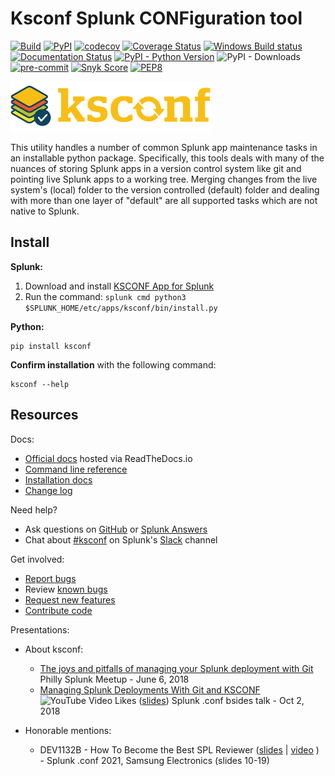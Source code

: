 # Ksconf Splunk CONFiguration tool

[![Build](https://github.com/Kintyre/ksconf/actions/workflows/build.yml/badge.svg)](https://github.com/Kintyre/ksconf/actions/workflows/build.yml)
[![PyPI](https://img.shields.io/pypi/v/ksconf.svg)](https://pypi.org/project/ksconf/)
[![codecov](https://codecov.io/gh/Kintyre/ksconf/branch/master/graph/badge.svg)](https://codecov.io/gh/Kintyre/ksconf)
[![Coverage Status](https://coveralls.io/repos/github/Kintyre/ksconf/badge.svg?branch=master)](https://coveralls.io/github/Kintyre/ksconf?branch=master)
[![Windows Build status](https://ci.appveyor.com/api/projects/status/rlbgstkpf17y8nxh/branch/master?svg=true)](https://ci.appveyor.com/project/lowell80/ksconf/branch/master)
[![Documentation Status](https://readthedocs.org/projects/ksconf/badge/?version=latest)](https://ksconf.readthedocs.io/en/latest/?badge=latest)
[![PyPI - Python Version](https://img.shields.io/pypi/pyversions/ksconf.svg)](https://pypi.org/project/ksconf/)
![PyPI - Downloads](https://img.shields.io/pypi/dm/ksconf.svg)
[![pre-commit](https://img.shields.io/badge/pre--commit-enabled-brightgreen?logo=pre-commit&logoColor=white)](https://github.com/pre-commit/pre-commit)
[![Snyk Score](https://snyk.io/advisor/python/ksconf/badge.svg)](https://snyk.io/advisor/python/ksconf)
[![PEP8](https://img.shields.io/badge/code%20style-pep8-orange.svg)](https://www.python.org/dev/peps/pep-0008/)


![Ksconf logo][logo]

This utility handles a number of common Splunk app maintenance tasks in an installable python
package. Specifically, this tools deals with many of the nuances of storing Splunk apps in a
version control system like git and pointing live Splunk apps to a working tree. Merging changes
from the live system's (local) folder to the version controlled (default) folder and dealing with
more than one layer of "default" are all supported tasks which are not native to Splunk.


## Install

**Splunk:**

 1. Download and install [KSCONF App for Splunk](https://splunkbase.splunk.com/app/4383/)
 2. Run the command:  `splunk cmd python3 $SPLUNK_HOME/etc/apps/ksconf/bin/install.py`

**Python:**

    pip install ksconf

**Confirm installation** with the following command:

    ksconf --help

## Resources

Docs:

  * [Official docs](https://ksconf.readthedocs.io/en/latest/) hosted via ReadTheDocs.io
  * [Command line reference](./docs/source/dyn/cli.rst)
  * [Installation docs](./docs/source/install.rst)
  * [Change log](./docs/source/changelog.rst)


Need help?

 * Ask questions on [GitHub](https://github.com/Kintyre/ksconf/issues/new?labels=question) or [Splunk Answers](https://answers.splunk.com/app/questions/4383.html)
 * Chat about [#ksconf](https://slack.com/app_redirect?channel=CDVT14KUN) on Splunk's [Slack](https://splunk-usergroups.slack.com) channel


Get involved:

 * [Report bugs](https://github.com/Kintyre/ksconf/issues/new?template=bug.md)
 * Review [known bugs](https://github.com/Kintyre/ksconf/labels/bug)
 * [Request new features](https://github.com/Kintyre/ksconf/issues/new?template=feature-request.md&labels=enhancement)
 * [Contribute code](./docs/source/devel.md)


Presentations:

* About ksconf:
  * [The joys and pitfalls of managing your Splunk deployment with Git](http://kintyre.rocks/70d87) Philly Splunk Meetup - June 6, 2018
  * [Managing Splunk Deployments With Git and KSCONF](https://youtu.be/-NIME9XRqlo) ![YouTube Video Likes](https://img.shields.io/youtube/likes/-NIME9XRqlo?logo=youtube&style=flat-square)
    ([slides](https://kintyre.rocks/ksconf18)) Splunk .conf bsides talk - Oct 2, 2018

* Honorable mentions:
  * DEV1132B - How To Become the Best SPL Reviewer ([slides](https://conf.splunk.com/files/2021/slides/DEV1132B.pdf) | [video](https://conf.splunk.com/files/2021/recordings/DEV1132B.mp4) ) - Splunk .conf 2021, Samsung Electronics  (slides 10-19)


[logo]: docs/images/logo.png
